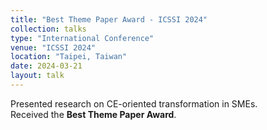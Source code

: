 ```yaml
---
title: "Best Theme Paper Award - ICSSI 2024"
collection: talks
type: "International Conference"
venue: "ICSSI 2024"
location: "Taipei, Taiwan"
date: 2024-03-21
layout: talk
---
```


Presented research on CE-oriented transformation in SMEs.  
Received the **Best Theme Paper Award**.

